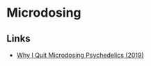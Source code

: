 # Microdosing

## Links

* [Why I Quit Microdosing Psychedelics \(2019\)](https://humanparts.medium.com/why-i-quit-microdosing-psychedelics-2dfe7e2d5967)

